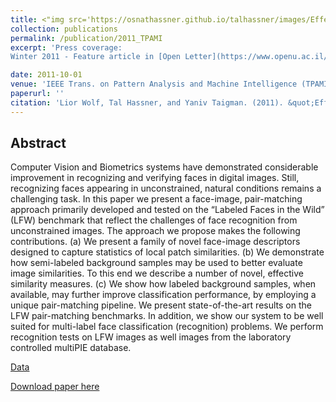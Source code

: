 ```yaml
---
title: <"img src='https://osnathassner.github.io/talhassner/images/Effective Unconstrained Face Recognition - Icon.jpg' width='80'>Effective Unconstrained Face Recognition by Combining Multiple Descriptors and Learned Background Statistics"
collection: publications
permalink: /publication/2011_TPAMI
excerpt: 'Press coverage:
Winter 2011 - Feature article in [Open Letter](https://www.openu.ac.il/newsletter-eng/previous.html), The Open University of Israel Magazine. [Available online](https://www.openu.ac.il/newsletter-eng/2011-1/computers_sights.html).'

date: 2011-10-01
venue: 'IEEE Trans. on Pattern Analysis and Machine Intelligence (TPAMI), 33(10)'
paperurl: ''
citation: 'Lior Wolf, Tal Hassner, and Yaniv Taigman. (2011). &quot;Effective Unconstrained Face Recognition by Combining Multiple Descriptors and Learned Background Statistics.&quot; <i>IEEE Trans. on Pattern Analysis and Machine Intelligence (TPAMI), 33(10)</i>.'
---
```


Abstract
------
Computer Vision and Biometrics systems have demonstrated considerable improvement in recognizing and verifying faces in digital images. Still, recognizing faces appearing in unconstrained, natural conditions remains a challenging task. In this paper we present a face-image, pair-matching approach primarily developed and tested on the “Labeled Faces in the Wild” (LFW) benchmark that reflect the challenges of face recognition from unconstrained images. The approach we propose makes the following contributions. (a) We present a family of novel face-image descriptors designed to capture statistics of local patch similarities. (b) We demonstrate how semi-labeled background samples may be used to better evaluate image similarities. To this end we describe a number of novel, effective similarity measures. (c) We show how labeled background samples, when available, may further improve classification performance, by employing a unique pair-matching pipeline. We present state-of-the-art results on the LFW pair-matching benchmarks. In addition, we show our system to be well suited for multi-label face classification (recognition) problems. We perform recognition tests on LFW images as well images from the laboratory controlled multiPIE database.


[Data](https://www.openu.ac.il/home/hassner/data/lfwa/)

[Download paper here](http://https://osnathassner.github.io/talhassner/files/WolfHassnerTaigman_TPAMI2011.pdf)

